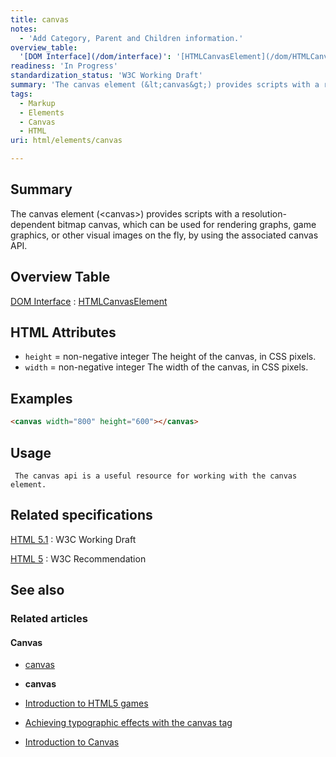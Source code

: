 ```yaml
---
title: canvas
notes:
  - 'Add Category, Parent and Children information.'
overview_table:
  '[DOM Interface](/dom/interface)': '[HTMLCanvasElement](/dom/HTMLCanvasElement)'
readiness: 'In Progress'
standardization_status: 'W3C Working Draft'
summary: 'The canvas element (&lt;canvas&gt;) provides scripts with a resolution-dependent bitmap canvas, which can be used for rendering graphs, game graphics, or other visual images on the fly, by using the associated canvas API.'
tags:
  - Markup
  - Elements
  - Canvas
  - HTML
uri: html/elements/canvas

---
```

## <span>Summary</span>

The canvas element (&lt;canvas&gt;) provides scripts with a resolution-dependent bitmap canvas, which can be used for rendering graphs, game graphics, or other visual images on the fly, by using the associated canvas API.

## <span>Overview Table</span>

[DOM Interface](/dom/interface)
:   [HTMLCanvasElement](/dom/HTMLCanvasElement)

## <span>HTML Attributes</span>

-   `height` = non-negative integer
    The height of the canvas, in CSS pixels.
-   `width` = non-negative integer
    The width of the canvas, in CSS pixels.

## <span>Examples</span>

``` html
<canvas width="800" height="600"></canvas>
```

## <span>Usage</span>

     The canvas api is a useful resource for working with the canvas element.

## <span>Related specifications</span>

[HTML 5.1](http://www.w3.org/TR/html51/scripting-1.html#the-canvas-element)
:   W3C Working Draft

[HTML 5](http://www.w3.org/TR/html5/scripting-1.html#the-canvas-element)
:   W3C Recommendation

## <span>See also</span>

### <span>Related articles</span>

#### <span>Canvas</span>

-   [canvas](/apis/canvas)

-   **canvas**

-   [Introduction to HTML5 games](/tutorials/canvas_notearsgame)

-   [Achieving typographic effects with the canvas tag](/tutorials/canvas_texteffects)

-   [Introduction to Canvas](/tutorials/canvas/canvas_tutorial)
